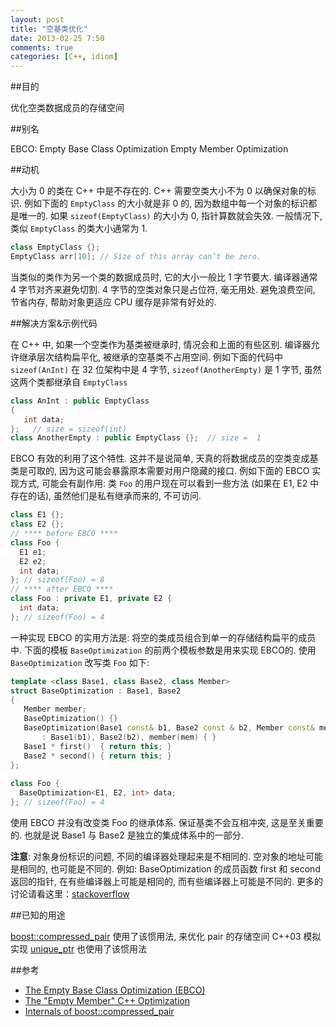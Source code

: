 ```yaml
---
layout: post
title: "空基类优化"
date: 2013-02-25 7:50
comments: true
categories: [C++, idiom]
---
```


##目的

优化空类数据成员的存储空间


##别名

EBCO: Empty Base Class Optimization
Empty Member Optimization


##动机

大小为 0 的类在 C++ 中是不存在的. C++ 需要空类大小不为 0 以确保对象的标识. 例如下面的 `EmptyClass` 的大小就是非 0 的, 因为数组中每一个对象的标识都是唯一的. 如果 `sizeof(EmptyClass)` 的大小为 0, 指针算数就会失效. 一般情况下, 类似 `EmptyClass` 的类大小通常为 1.

```cpp
class EmptyClass {};
EmptyClass arr[10]; // Size of this array can’t be zero.
```

当类似的类作为另一个类的数据成员时, 它的大小一般比 1 字节要大. 编译器通常 4 字节对齐来避免切割. 4 字节的空类对象只是占位符, 毫无用处. 避免浪费空间, 节省内存, 帮助对象更适应 CPU 缓存是非常有好处的.

<!-- more -->
##解决方案&示例代码

在 C++ 中, 如果一个空类作为基类被继承时, 情况会和上面的有些区别. 编译器允许继承层次结构扁平化, 被继承的空基类不占用空间. 例如下面的代码中 `sizeof(AnInt)` 在 32 位架构中是 4 字节, `sizeof(AnotherEmpty)` 是 1 字节, 虽然这两个类都继承自 `EmptyClass`

```cpp
class AnInt : public EmptyClass
{
   int data;
};   // size = sizeof(int)
class AnotherEmpty : public EmptyClass {};  // size =  1
```

EBCO 有效的利用了这个特性. 这并不是说简单, 天真的将数据成员的空类变成基类是可取的, 因为这可能会暴露原本需要对用户隐藏的接口. 例如下面的 EBCO 实现方式, 可能会有副作用: 类 `Foo` 的用户现在可以看到一些方法 (如果在 E1, E2 中存在的话), 虽然他们是私有继承而来的, 不可访问.

```cpp
class E1 {};
class E2 {};
// **** before EBCO ****
class Foo {
  E1 e1;
  E2 e2;
  int data;
}; // sizeof(Foo) = 8
// **** after EBCO ****
class Foo : private E1, private E2 {
  int data;
}; // sizeof(Foo) = 4
```

一种实现 EBCO 的实用方法是: 将空的类成员组合到单一的存储结构扁平的成员中. 下面的模板 `BaseOptimization` 的前两个模板参数是用来实现 EBCO的. 使用 `BaseOptimization` 改写类 `Foo` 如下:

```cpp
template <class Base1, class Base2, class Member>
struct BaseOptimization : Base1, Base2 
{
   Member member;
   BaseOptimization() {}
   BaseOptimization(Base1 const& b1, Base2 const & b2, Member const& mem)
       : Base1(b1), Base2(b2), member(mem) { }
   Base1 * first()  { return this; }
   Base2 * second() { return this; }
};
 
class Foo {
  BaseOptimization<E1, E2, int> data;
}; // sizeof(Foo) = 4
```

使用 EBCO 并没有改变类 Foo 的继承体系. 保证基类不会互相冲突, 这是至关重要的. 也就是说 Base1 与 Base2 是独立的集成体系中的一部分.

**注意**: 对象身份标识的问题, 不同的编译器处理起来是不相同的. 空对象的地址可能是相同的, 也可能是不同的. 例如: BaseOptimization 的成员函数 first 和 second 返回的指针, 在有些编译器上可能是相同的, 而有些编译器上可能是不同的. 更多的讨论请看这里：[stackoverflow][00]

  [00]: http://stackoverflow.com/questions/7694158/boost-compressed-pair-and-addresses-of-empty-objects


##已知的用途

[boost::compressed_pair][01] 使用了该惯用法, 来优化 pair 的存储空间
C++03 模拟实现 [unique­_ptr][02] 也使用了该惯用法

  [01]: http://www.boost.org/doc/libs/1_53_0/libs/utility/compressed_pair.htm
  [02]: http://home.roadrunner.com/~hinnant/unique_ptr03.html


##参考

- [The Empty Base Class Optimization (EBCO)](http://www.informit.com/articles/article.aspx?p=31473&seqNum=2)
- [The "Empty Member" C++ Optimization](http://www.cantrip.org/emptyopt.html)
- [Internals of boost::compressed_pair](http://www.ibm.com/developerworks/aix/library/au-boostutilities/index.html)
